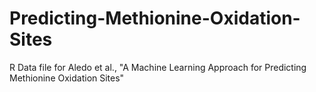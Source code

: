 # Predicting-Methionine-Oxidation-Sites
R Data file for Aledo et al., "A Machine Learning Approach for Predicting Methionine Oxidation Sites"
